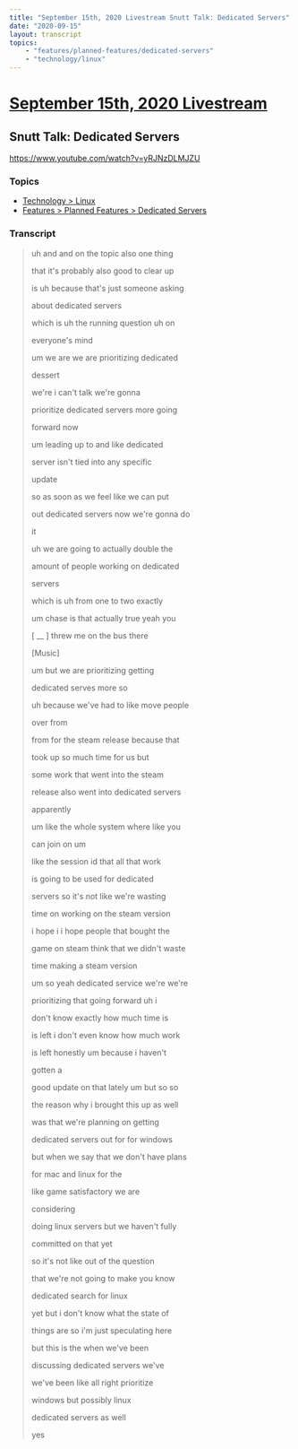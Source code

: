 ```yaml
---
title: "September 15th, 2020 Livestream Snutt Talk: Dedicated Servers"
date: "2020-09-15"
layout: transcript
topics:
    - "features/planned-features/dedicated-servers"
    - "technology/linux"
---
```

# [September 15th, 2020 Livestream](../2020-09-15.md)
## Snutt Talk: Dedicated Servers
https://www.youtube.com/watch?v=yRJNzDLMJZU

### Topics
* [Technology > Linux](../topics/technology/linux.md)
* [Features > Planned Features > Dedicated Servers](../topics/features/planned-features/dedicated-servers.md)

### Transcript

> uh and and on the topic also one thing
> 
> that it's probably also good to clear up
> 
> is uh because that's just someone asking
> 
> about dedicated servers
> 
> which is uh the running question uh on
> 
> everyone's mind
> 
> um we are we are prioritizing dedicated
> 
> dessert
> 
> we're i can't talk we're gonna
> 
> prioritize dedicated servers more going
> 
> forward now
> 
> um leading up to and like dedicated
> 
> server isn't tied into any specific
> 
> update
> 
> so as soon as we feel like we can put
> 
> out dedicated servers now we're gonna do
> 
> it
> 
> uh we are going to actually double the
> 
> amount of people working on dedicated
> 
> servers
> 
> which is uh from one to two exactly
> 
> um chase is that actually true yeah you
> 
> [ __ ] threw me on the bus there
> 
> [Music]
> 
> um but we are prioritizing getting
> 
> dedicated serves more so
> 
> uh because we've had to like move people
> 
> over from
> 
> from for the steam release because that
> 
> took up so much time for us but
> 
> some work that went into the steam
> 
> release also went into dedicated servers
> 
> apparently
> 
> um like the whole system where like you
> 
> can join on um
> 
> like the session id that all that work
> 
> is going to be used for dedicated
> 
> servers so it's not like we're wasting
> 
> time on working on the steam version
> 
> i hope i i hope people that bought the
> 
> game on steam think that we didn't waste
> 
> time making a steam version
> 
> um so yeah dedicated service we're we're
> 
> prioritizing that going forward uh i
> 
> don't know exactly how much time is
> 
> is left i don't even know how much work
> 
> is left honestly um because i haven't
> 
> gotten a
> 
> good update on that lately um but so so
> 
> the reason why i brought this up as well
> 
> was that we're planning on getting
> 
> dedicated servers out for for windows
> 
> but when we say that we don't have plans
> 
> for mac and linux for the
> 
> like game satisfactory we are
> 
> considering
> 
> doing linux servers but we haven't fully
> 
> committed on that yet
> 
> so it's not like out of the question
> 
> that we're not going to make you know
> 
> dedicated search for linux
> 
> yet but i don't know what the state of
> 
> things are so i'm just speculating here
> 
> but this is the when we've been
> 
> discussing dedicated servers we've
> 
> we've been like all right prioritize
> 
> windows but possibly linux
> 
> dedicated servers as well
> 
> yes
> 
